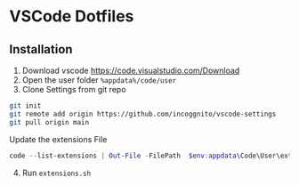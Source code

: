 # VSCode Dotfiles

## Installation

1. Download vscode https://code.visualstudio.com/Download
2. Open the user folder `%appdata%/code/user`
3. Clone Settings from git repo

```sh
git init
git remote add origin https://github.com/incoggnito/vscode-settings
git pull origin main
```

Update the extensions File

```powershell
code --list-extensions | Out-File -FilePath  $env:appdata\Code\User\extensions.vsix
```

4. Run `extensions.sh`
